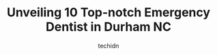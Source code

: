 ---
layout: ampstory
image: https://i0.wp.com/www.depkes.org/wp-content/uploads/2023/06/emergency-dentist-0-in-durham-nc-1685827741.jpeg?resize=640,853
author: techidn
featured: false
description: Discover the impressive array of Emergency Dentist options in Durham NC, where you can find 10 of the largest Emergency Dentist establishments in the area. From renowned classics to hidden g
title: Unveiling 10 Top-notch Emergency Dentist in Durham NC
cover:
   title: Unveiling 10 Top-notch Emergency Dentist in Durham NC
   subtitle: Rickpate
   background: https://www.depkes.org/wp-content/uploads/2023/06/emergency-dentist-0-in-durham-nc-1685827741.jpeg

pages: 
 - layout: thirds
   top: <h1>#1 Research Triangle Dental - Durham Dentist</h1>
   bottom: "<p>I love Research Triangle Dental. Ive been a patient since I was in college, so about 20 years! Theyve always taken care of me and my dental needs. I have recommended th</p>"
   background: https://www.depkes.org/wp-content/uploads/2023/06/emergency-dentist-1-in-durham-nc-1685827741.jpeg
   backgroundblur: true
 - layout: thirds
   top: <h1>#2 Durham Dental Group</h1>
   bottom: "<p>I love Dental Durham Group & so glad I discovered them . Dr Ali is the best , very friendly , kind spirit , patience is wonderful which is comforting for myself as a pati</p>"
   background: https://www.depkes.org/wp-content/uploads/2023/06/emergency-dentist-2-in-durham-nc-1685827742.jpeg
   cta:
      link: https://www.depkes.org/blog/unveiling-10-top-notch-emergency-dentist-in-durham-nc/
      text: Unveiling 10 Top-notch Emergency Dentist in Durham NC
 - layout: thirds
   top: <h1>#3 O2 Dental Group of Durham</h1>
   bottom: "<p>3219 Watkins Rd #103, Durham, NC 27707, United States</p>"
   background: https://www.depkes.org/wp-content/uploads/2023/06/emergency-dentist-3-in-durham-nc-1685827743.jpeg
   cta:
      link: https://www.depkes.org/blog/unveiling-10-top-notch-emergency-dentist-in-durham-nc/
      text: Unveiling 10 Top-notch Emergency Dentist in Durham NC
 - layout: thirds
   top: <h1>#4 McDuffie Dentistry</h1>
   bottom: "<p>6104 Fayetteville Rd Ste 107, Durham, NC 27713, United States</p>"
   background: https://images.unsplash.com/photo-1561679660-d00ee1e0dc8e?ixlib=rb-4.0.3&ixid=MnwxMjA3fDB8MHxwaG90by1wYWdlfHx8fGVufDB8fHx8&auto=format&fit=crop&w=640&h=853&q=80
   cta:
      link: https://www.depkes.org/blog/unveiling-10-top-notch-emergency-dentist-in-durham-nc/
      text: Unveiling 10 Top-notch Emergency Dentist in Durham NC
 - layout: thirds
   top: <h1>#5 Beyond Dental</h1>
   bottom: "<p>3917 University Dr Suite 150, Durham, NC 27707, United States</p>"
   background: https://images.unsplash.com/photo-1549241520-425e3dfc01cb?ixlib=rb-4.0.3&ixid=MnwxMjA3fDB8MHxwaG90by1wYWdlfHx8fGVufDB8fHx8&auto=format&fit=crop&w=640&h=853&q=80
   cta:
      link: https://www.depkes.org/blog/unveiling-10-top-notch-emergency-dentist-in-durham-nc/
      text: Unveiling 10 Top-notch Emergency Dentist in Durham NC
 - layout: thirds
   top: <h1>#6 Bull City Smiles</h1>
   bottom: "<p>2705 N Duke St #100, Durham, NC 27704, United States</p>"
   background: https://images.unsplash.com/photo-1541356665065-22676f35dd40?ixlib=rb-4.0.3&ixid=MnwxMjA3fDB8MHxwaG90by1wYWdlfHx8fGVufDB8fHx8&auto=format&fit=crop&w=640&h=853&q=80
   cta:
      link: https://www.depkes.org/blog/unveiling-10-top-notch-emergency-dentist-in-durham-nc/
      text: Unveiling 10 Top-notch Emergency Dentist in Durham NC
 - layout: thirds
   top: <h1>#7 The Smile Shop</h1>
   bottom: "<p>5400 S Miami Blvd, Durham, NC 27703, United States</p>"
   background: https://images.unsplash.com/photo-1547366785-564103df7e13?ixlib=rb-4.0.3&ixid=MnwxMjA3fDB8MHxwaG90by1wYWdlfHx8fGVufDB8fHx8&auto=format&fit=crop&w=640&h=853&q=80
   cta:
      link: https://www.depkes.org/blog/unveiling-10-top-notch-emergency-dentist-in-durham-nc/
      text: Unveiling 10 Top-notch Emergency Dentist in Durham NC
 - layout: thirds
   middle: Continue reading...
   background: https://images.unsplash.com/photo-1615749413727-825b59a857b5?ixlib=rb-4.0.3&ixid=MnwxMjA3fDB8MHxwaG90by1wYWdlfHx8fGVufDB8fHx8&auto=format&fit=crop&w=640&h=853&q=80
   cta:
      link: https://www.depkes.org/blog/unveiling-10-top-notch-emergency-dentist-in-durham-nc/
      text: Unveiling 10 Top-notch Emergency Dentist in Durham NC
      
---